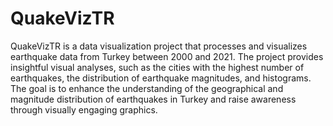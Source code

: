 # QuakeVizTR
QuakeVizTR is a data visualization project that processes and visualizes earthquake data from Turkey between 2000 and 2021. The project provides insightful visual analyses, such as the cities with the highest number of earthquakes, the distribution of earthquake magnitudes, and histograms. The goal is to enhance the understanding of the geographical and magnitude distribution of earthquakes in Turkey and raise awareness through visually engaging graphics.
